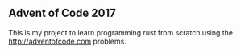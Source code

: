 ## Advent of Code 2017

This is my project to learn programming rust from scratch using the http://adventofcode.com problems.
